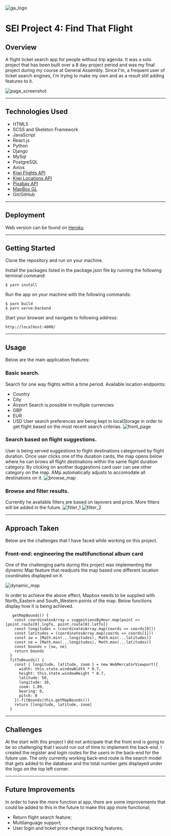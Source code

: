 ![ga_logo](https://user-images.githubusercontent.com/38439393/70393846-99b26800-19e6-11ea-82a0-35c1b5738321.png)
# SEI Project 4: Find That Flight

## Overview 

A flight ticket search app for people without trip agenda.
It was a solo project that has been built over a 8 day project period and was my final project during my course at General Assembly. Since I'm, a frequent user of ticket search engines, I'm trying to make my own and as a result still adding features to it.

![page_screenshot](frontend/src/assets/readme-screenshots/scr_0.png)

---
## Technologies Used

* HTML5
* SCSS and Skeleton Framework
* JavaScript
* React.js
* Python
* Django
* MySql
* PostgreSQL
* Axios
* [Kiwi Flights API](https://docs.kiwi.com/)
* [Kiwi Locations API](https://docs.kiwi.com/locations/)
* [Pixabay API](https://pixabay.com/api/docs/)
* [MapBox GL](https://docs.mapbox.com/mapbox-gl-js/api/)
* Git/GitHub

---
## Deployment

Web version can be found on [Heroku](https://findtahtflight.herokuapp.com/)

---
## Getting Started

Clone the repository and run on your machine. 

Install the packages listed in the package.json file by running the following terminal command:
```
$ yarn install
```
Run the app on your machine with the following commands:
```
$ yarn build
$ yarn serve:backend
```
Start your browser and navigate to following address:
```
http://localhost:4000/
```
---
## Usage

Below are the main application features:
 ### Basic search.
 Search for one way flights within a time period. Available location endpoints: 
 * Country
 * City
 * Airport
Search is possible in multiple currencies:
 * GBP
 * EUR
 * USD
User search preferences are being kept in localStorage in order to get flight based on the most recent search criterias.
![front_page](frontend/src/assets/readme-screenshots/scr_1.png)
 ### Search based on flight suggestions.
 User is being served suggestions to flight destinations categorised by flight duration. Once user clicks one of the duration cards, the map opens below where he can brows all flight destinations within the same flight duration category. By clicking on another duggestions card user can see other category on the map. AMp automatically adjusts to accomodate all destinations on it.
![browse_map](frontend/src/assets/readme-screenshots/scr_2.png)
### Browse and filter results.
Currently he available filters are based on layovers and price. More filters will be added in the future.
![filter_1](frontend/src/assets/readme-screenshots/scr_3.png)
![filter_2](frontend/src/assets/readme-screenshots/scr_4.png)


---
## Approach Taken

Below are the challenges that I have faced while working on this project.

### Front-end: engineering the multifunctional album card

One of the challenging parts during this project was implementing the dynamic Map feature that readjusts the map based one different location coordinates displayed on it. 

![dynamic_map](frontend/src/assets/readme-screenshots/scr_map.gif)

In order to achieve the above effect, Mapbox needs to be supplied with North_Eastern and South_Western points of the map. Below functions display how it is being achieved. 

```
   getMapBounds() {
    const coordinatesArray = suggestionsByHour.map(point => [point.route[0].lngTo, point.route[0].latTo])
    const longitudes = (coordinatesArray.map(coords => coords[0]))
    const latitudes = (coordinatesArray.map(coords => coords[1]))
    const sw = [Math.min(...longitudes), Math.min(...latitudes)]
    const ne = [Math.max(...longitudes), Math.max(...latitudes)]
    const bounds = [sw, ne]
    return bounds
  }
  fitToBounds() {
    const { longitude, latitude, zoom } = new WebMercatorViewport({ 
      width: this.state.windowWidth * 0.7,
      height: this.state.windowHeight * 0.7,
      latitude: 50,
      longitude: 10,
      zoom: 1.89,
      bearing: 0,
      pitch: 0
    }).fitBounds(this.getMapBounds())
    return [longitude, latitude, zoom]
  }
  ```
---
## Challenges

At the start with this project I did not anticipate that the front end is going to be so challenging that I would run out of time to implement the back-end. I created the register and login routes for the users in the back-end for the future use. The only currently working back-end route is the search model that gets added to the database and the total number gets displayed under the logo on the top left corner.

---
## Future Improvements

In order to have the more function al app, there are some improvements that could be added to this in the future to make this app more functional;

* Return flight search feature;
* Multilanguage support;
* User login and ticket price change tracking features;

